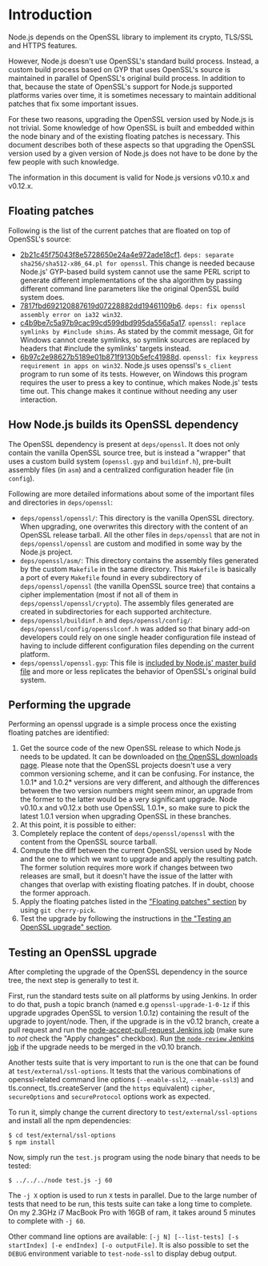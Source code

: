 # Introduction

Node.js depends on the OpenSSL library to implement its crypto, TLS/SSL and HTTPS features.

However, Node.js doesn't use OpenSSL's standard build process. Instead, a custom build process based on GYP that uses OpenSSL's source is maintained in parallel of OpenSSL's original build process. In addition to that, because the state of OpenSSL's support for Node.js supported platforms varies over time, it is sometimes necessary to maintain additional patches that fix some important issues.

For these two reasons, upgrading the OpenSSL version used by Node.js is not trivial. Some knowledge of how OpenSSL is built and embedded within the node binary and of the existing floating patches is necessary. This document describes both of these aspects so that upgrading the OpenSSL version used by a given version of Node.js does not have to be done by the few people with such knowledge.

The information in this document is valid for Node.js versions v0.10.x and v0.12.x.

## Floating patches

Following is the list of the current patches that are floated on top of OpenSSL's source:
* [2b21c45f75043f8e5728650e24a4e972ade18cf1](https://github.com/joyent/node/commit/2b21c45f75043f8e5728650e24a4e972ade18cf1). `deps: separate sha256/sha512-x86_64.pl for openssl`. This change is needed because Node.js' GYP-based build system cannot use the same PERL script to generate different implementations of the sha algorithm by passing different command line parameters like the original OpenSSL build system does.
* [7817fbd692120887619d07228882dd19461109b6](https://github.com/joyent/node/commit/7817fbd692120887619d07228882dd19461109b6). `deps: fix openssl assembly error on ia32 win32`. 
* [c4b9be7c5a97b9cac99cd599dbd995da556a5a17](https://github.com/joyent/node/commit/c4b9be7c5a97b9cac99cd599dbd995da556a5a17). `openssl: replace symlinks by #include shims`. As stated by the commit message, Git for Windows cannot create symlinks, so symlink sources are replaced by headers that #include the symlinks' targets instead.
* [6b97c2e98627b5189e01b871f9130b5efc41988d](https://github.com/joyent/node/commit/6b97c2e98627b5189e01b871f9130b5efc41988d). `openssl: fix keypress requirement in apps on win32`. Node.js uses openssl's `s_client` program to run some of its tests. However, on Windows this program requires the user to press a key to continue, which makes Node.js' tests time out. This change makes it continue without needing any user interaction.

## How Node.js builds its OpenSSL dependency

The OpenSSL dependency is present at `deps/openssl`. It does not only contain the vanilla OpenSSL source tree, but is instead a "wrapper" that uses a custom build system (`openssl.gyp` and `buildinf.h`), pre-built assembly files (in `asm`) and a centralized configuration header file (in `config`).

Following are more detailed informations about some of the important files and directories in `deps/openssl`:
* `deps/openssl/openssl/`: This directory is the vanilla OpenSSL directory. When upgrading, one overwrites this directory with the content of an OpenSSL release tarball. All the other files in `deps/openssl` that are not in `deps/openssl/openssl` are custom and modified in some way by the Node.js project.
* `deps/openssl/asm/`: This directory contains the assembly files generated by the custom `Makefile` in the same directory. This `Makefile` is basically a port of every `Makefile` found in every subdirectory of `deps/openssl/openssl` (the vanilla OpenSSL source tree) that contains a cipher implementation (most if not all of them in `deps/openssl/openssl/crypto`). The assembly files generated are created in subdirectories for each supported architecture.
* `deps/openssl/buildinf.h` and `deps/openssl/config/`: `deps/openssl/config/opensslconf.h` was added so that binary add-on developers could rely on one single header configuration file instead of having to include different configuration files depending on the current platform.
* `deps/openssl/openssl.gyp`: This file is [included by Node.js' master build file](https://github.com/joyent/node/blob/v0.12.2-release/node.gyp#L203) and more or less replicates the behavior of OpenSSL's original build system.

## Performing the upgrade

Performing an openssl upgrade is a simple process once the existing floating patches are identified:

1. Get the source code of the new OpenSSL release to which Node.js needs to be updated. It can be downloaded on [the OpenSSL downloads page](http://openssl.org/source/). Please note that the OpenSSL projects doesn't use a very common versioning scheme, and it can be confusing. For instance, the 1.0.1* and 1.0.2* versions are very different, and although the differences between the two version numbers might seem minor, an upgrade from the former to the latter would be a very significant upgrade. Node v0.10.x and v0.12.x both use OpenSSL 1.0.1*, so make sure to pick the latest 1.0.1 version when upgrading OpenSSL in these branches.
2. At this point, it is possible to either:
  1. Completely replace the content of `deps/openssl/openssl` with the content from the OpenSSL source tarball.
  2. Compute the diff between the current OpenSSL version used by Node and the one to which we want to upgrade and apply the resulting patch.
The former solution requires more work if changes between two releases are small, but it doesn't have the issue of the latter with changes that overlap with existing floating patches. If in doubt, choose the former approach.
3. Apply the floating patches listed in the ["Floating patches" section](#floating-patches) by using `git cherry-pick`.
4. Test the upgrade by following the instructions in [the "Testing an OpenSSL upgrade" section](#testing-an-openssl-upgrade).

## Testing an OpenSSL upgrade

After completing the upgrade of the OpenSSL dependency in the source tree, the next step is generally to test it.

First, run the standard tests suite on all platforms by using Jenkins. In order to do that, push a topic branch (named e.g `openssl-upgrade-1-0-1z` if this upgrade upgrades OpenSSL to version 1.0.1z) containing the result of the upgrade to joyent/node. Then, if the upgrade is in the v0.12 branch, create a pull request and run the [node-accept-pull-request Jenkins job](http://jenkins.nodejs.org/job/node-accept-pull-request/) (make sure to _not_ check the "Apply changes" checkbox). Run [the `node-review` Jenkins job](http://jenkins.nodejs.org/job/node-review/) if the upgrade needs to be merged in the v0.10 branch.

Another tests suite that is very important to run is the one that can be found at `test/external/ssl-options`. It tests that the various combinations of openssl-related command line options (`--enable-ssl2`, `--enable-ssl3`) and
tls.connect, tls.createServer (and the `https` equivalent) `cipher`, `secureOptions` and `secureProtocol` options work as expected.

To run it, simply change the current directory to `test/external/ssl-options` and install all the npm dependencies:
```
$ cd test/external/ssl-options
$ npm install
```
Now, simply run the `test.js` program using the node binary that needs to be tested:
```
$ ../../../node test.js -j 60
```
The `-j X` option is used to run `X` tests in parallel. Due to the large number of tests that need to be run, this tests suite can take a long time to complete. On my 2.3GHz i7 MacBook Pro with 16GB of ram, it takes around 5 minutes to complete with `-j 60`.

Other command line options are available: `[-j N] [--list-tests] [-s startIndex] [-e endIndex] [-o outputFile]`. 
It is also possible to set the `DEBUG` environment variable to `test-node-ssl` to display debug output.